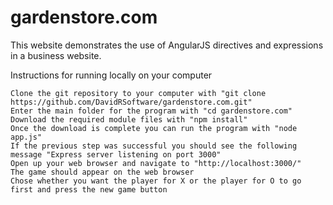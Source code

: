 # gardenstore.com

This website demonstrates the use of AngularJS directives and expressions in a business website.

Instructions for running locally on your computer

```
Clone the git repository to your computer with "git clone https://github.com/DavidRSoftware/gardenstore.com.git"
Enter the main folder for the program with "cd gardenstore.com"
Download the required module files with "npm install"
Once the download is complete you can run the program with "node app.js"
If the previous step was successful you should see the following message "Express server listening on port 3000"
Open up your web browser and navigate to "http://localhost:3000/"
The game should appear on the web browser
Chose whether you want the player for X or the player for O to go first and press the new game button
```
